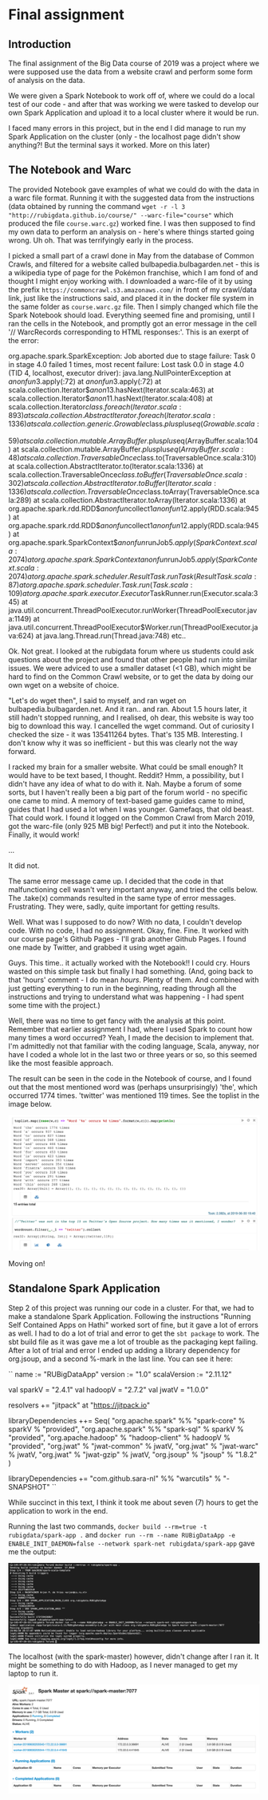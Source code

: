 
# Final assignment

## Introduction
The final assignment of the Big Data course of 2019 was a project where we were supposed use the data from a website crawl and perform some form of analysis on the data.

We were given a Spark Notebook to work off of, where we could do a local test of our code - and after that was working we were tasked to develop our own Spark Application and upload it to a local cluster where it would be run.

I faced many errors in this project, but in the end I did manage to run my Spark Application on the cluster (only - the localhost page didn't show anything?! But the terminal says it worked. More on this later)

## The Notebook and Warc
The provided Notebook gave examples of what we could do with the data in a warc file format. Running it with the suggested data from the instructions (data obtained by running the command `wget -r -l 3 "http://rubigdata.github.io/course/" --warc-file="course"` which produced the file `course.warc.gz`) worked fine. I was then supposed to find my own data to perform an analysis on - here's where things started going wrong. Uh oh. That was terrifyingly early in the process.

I picked a small part of a crawl done in May from the database of Common Crawls, and filtered for a website called bulbapedia.bulbagarden.net - this is a wikipedia type of page for the Pokémon franchise, which I am fond of and thought I might enjoy working with. I downloaded a warc-file of it by using the prefix `https://commoncrawl.s3.amazonaws.com/` in front of my crawl/data link, just like the instructions said, and placed it in the docker file system in the same folder as `course.warc.gz` file. Then I simply changed which file the Spark Notebook should load. Everything seemed fine and promising, until I ran the cells in the Notebook, and promptly got an error message in the cell '// WarcRecords corresponding to HTML responses:'. This is an exerpt of the error:

org.apache.spark.SparkException: Job aborted due to stage failure: Task 0 in stage 4.0 failed 1 times, most recent failure: Lost task 0.0 in stage 4.0 (TID 4, localhost, executor driver): java.lang.NullPointerException
	at $anonfun$3.apply(<console>:72)
	at $anonfun$3.apply(<console>:72)
	at scala.collection.Iterator$$anon$13.hasNext(Iterator.scala:463)
	at scala.collection.Iterator$$anon$11.hasNext(Iterator.scala:408)
	at scala.collection.Iterator$class.foreach(Iterator.scala:893)
	at scala.collection.AbstractIterator.foreach(Iterator.scala:1336)
	at scala.collection.generic.Growable$class.$plus$plus$eq(Growable.scala:59)
	at scala.collection.mutable.ArrayBuffer.$plus$plus$eq(ArrayBuffer.scala:104)
	at scala.collection.mutable.ArrayBuffer.$plus$plus$eq(ArrayBuffer.scala:48)
	at scala.collection.TraversableOnce$class.to(TraversableOnce.scala:310)
	at scala.collection.AbstractIterator.to(Iterator.scala:1336)
	at scala.collection.TraversableOnce$class.toBuffer(TraversableOnce.scala:302)
	at scala.collection.AbstractIterator.toBuffer(Iterator.scala:1336)
	at scala.collection.TraversableOnce$class.toArray(TraversableOnce.scala:289)
	at scala.collection.AbstractIterator.toArray(Iterator.scala:1336)
	at org.apache.spark.rdd.RDD$$anonfun$collect$1$$anonfun$12.apply(RDD.scala:945)
	at org.apache.spark.rdd.RDD$$anonfun$collect$1$$anonfun$12.apply(RDD.scala:945)
	at org.apache.spark.SparkContext$$anonfun$runJob$5.apply(SparkContext.scala:2074)
	at org.apache.spark.SparkContext$$anonfun$runJob$5.apply(SparkContext.scala:2074)
	at org.apache.spark.scheduler.ResultTask.runTask(ResultTask.scala:87)
	at org.apache.spark.scheduler.Task.run(Task.scala:109)
	at org.apache.spark.executor.Executor$TaskRunner.run(Executor.scala:345)
	at java.util.concurrent.ThreadPoolExecutor.runWorker(ThreadPoolExecutor.java:1149)
	at java.util.concurrent.ThreadPoolExecutor$Worker.run(ThreadPoolExecutor.java:624)
	at java.lang.Thread.run(Thread.java:748)
    etc..

Ok. Not great. I looked at the rubigdata forum where us students could ask questions about the project and found that other people had run into similar issues. We were adviced to use a smaller dataset (<1 GB), which might be hard to find on the Common Crawl website, or to get the data by doing our own wget on a website of choice.

"Let's do wget then", I said to myself, and ran wget on bulbapedia.bulbagarden.net. And it ran.. and ran. About 1.5 hours later, it still hadn't stopped running, and I realised, oh dear, this website is way too big to download this way. I cancelled the wget command. Out of curiosity I checked the size - it was 135411264 bytes. That's 135 MB. Interesting. I don't know why it was so inefficient - but this was clearly not the way forward.

I racked my brain for a smaller website. What could be small enough? It would have to be text based, I thought. Reddit? Hmm, a possibility, but I didn't have any idea of what to do with it. Nah. Maybe a forum of some sorts, but I haven't really been a big part of the forum world - no specific one came to mind.
A memory of text-based game guides came to mind, guides that I had used a lot when I was younger. Gamefaqs, that old beast. That could work. I found it logged on the Common Crawl from March 2019, got the warc-file (only 925 MB big! Perfect!) and put it into the Notebook. Finally, it would work!

...

It did not.

The same error message came up. I decided that the code in that malfunctioning cell wasn't very important anyway, and tried the cells below. The .take(x) commands resulted in the same type of error messages. Frustrating. They were, sadly, quite important for getting results.

Well. What was I supposed to do now? With no data, I couldn't develop code. With no code, I had no assignment. Okay, fine. Fine. It worked with our course page's Github Pages - I'll grab another Github Pages. I found one made by Twitter, and grabbed it using wget again. 

Guys. This time.. it actually worked with the Notebook!! I could cry. Hours wasted on this simple task but finally I had something. (And, going back to that 'hours' comment - I do mean *hours*. Plenty of them. And combined with just getting everything to run in the beginning, reading through all the instructions and trying to understand what was happening - I had spent some time with the project.)

Well, there was no time to get fancy with the analysis at this point. Remember that earlier assignment I had, where I used Spark to count how many times a word occurred? Yeah, I made the decision to implement that. I'm admittedly not that familiar with the coding language, Scala, anyway, nor have I coded a whole lot in the last two or three years or so, so this seemed like the most feasible approach.

The result can be seen in the code in the Notebook of course, and I found out that the most mentioned word was (perhaps unsurprisingly) 'the', which occurred 1774 times. 'twitter' was mentioned 119 times. See the toplist in the image below.

![alt text](top15.png "The top 15 most used words")

Moving on!


## Standalone Spark Application
Step 2 of this project was running our code in a cluster. For that, we had to make a standalone Spark Application. Following the instructions "Running Self Contained Apps on Hathi" worked sort of fine, but it gave a lot of errors as well. I had to do a lot of trial and error to get the `sbt package` to work. The sbt build file as it was gave me a lot of trouble as the packaging kept failing. After a lot of trial and error I ended up adding a library dependency for org.jsoup, and a second %-mark in the last line. You can see it here:

``
name            := "RUBigDataApp"
version         := "1.0"
scalaVersion    := "2.11.12"

val sparkV      = "2.4.1"
val hadoopV     = "2.7.2"
val jwatV       = "1.0.0"

resolvers += "jitpack" at "https://jitpack.io"

libraryDependencies ++= Seq(
  "org.apache.spark" %% "spark-core" % sparkV % "provided",
  "org.apache.spark" %% "spark-sql"  % sparkV % "provided",
  "org.apache.hadoop" %  "hadoop-client" % hadoopV % "provided",
  "org.jwat"          % "jwat-common"    % jwatV,
  "org.jwat"          % "jwat-warc"      % jwatV,
  "org.jwat"          % "jwat-gzip"      % jwatV,
  "org.jsoup"         % "jsoup"          % "1.8.2"
)

libraryDependencies += "com.github.sara-nl" %% "warcutils" % "-SNAPSHOT"
``

While succinct in this text, I think it took me about seven (7) hours to get the application to work in the end.

Running the last two commands, `docker build --rm=true -t rubigdata/spark-app .` and `docker run --rm --name RUBigDataApp -e ENABLE_INIT_DAEMON=false --network spark-net rubigdata/spark-app` gave me the output:

![alt text](lasttwo.png "Success!")

The localhost (with the spark-master) however, didn't change after I ran it. It might be something to do with Hadoop, as I never managed to get my laptop to run it.

![alt text](localhost.png "Localhost 8080")

